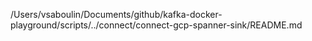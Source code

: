 /Users/vsaboulin/Documents/github/kafka-docker-playground/scripts/../connect/connect-gcp-spanner-sink/README.md